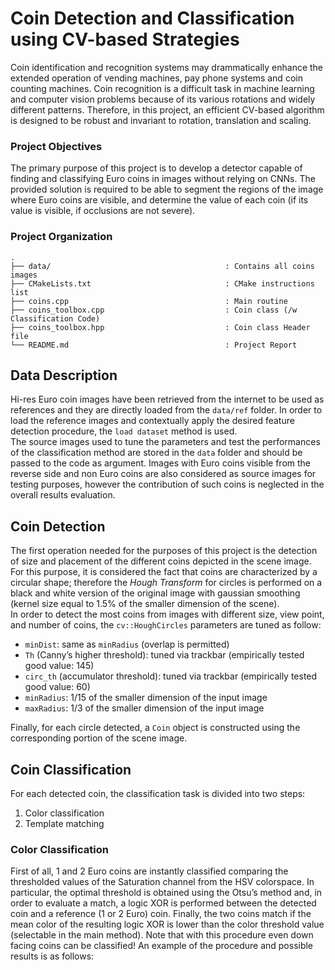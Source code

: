 # Coin Detection and Classification using CV-based Strategies

Coin identification and recognition systems may drammatically enhance the extended operation of vending machines, pay phone systems and coin counting machines. Coin recognition is a difficult task in machine learning and computer vision problems because of its various rotations and widely different patterns. Therefore, in this project, an efficient CV-based algorithm is designed to be robust and invariant to rotation, translation and scaling.

### Project Objectives
The primary purpose of this project is to develop a detector capable of finding and classifying Euro coins in images without relying on CNNs. The provided solution is required to be able to segment the regions of the image where Euro coins are visible, and determine the value of each coin (if its value is visible, if occlusions are not severe).

### Project Organization
```
.
├── data/                                       : Contains all coins images 
├── CMakeLists.txt                              : CMake instructions list
├── coins.cpp                                   : Main routine
├── coins_toolbox.cpp                           : Coin class (/w Classification Code)
├── coins_toolbox.hpp                           : Coin class Header file
└── README.md                                   : Project Report 
```

## Data Description
Hi-res Euro coin images have been retrieved from the internet to be used as references and they are directly loaded from the `data/ref` folder. In order to load the reference images and contextually apply the desired feature detection procedure, the `load dataset` method is used. \
The source images used to tune the parameters and test the performances of the classification method are stored in the `data` folder and should be passed to the code as argument. Images with Euro coins visible from the reverse side and non Euro coins are also considered as source images for testing purposes, however the contribution of such coins is neglected in the overall results evaluation.

## Coin Detection
The first operation needed for the purposes of this project is the detection of size and placement of the different coins depicted in the scene image. For this purpose, it is considered the fact that coins are characterized by a circular shape; therefore the _Hough Transform_ for circles is performed on a black and white version of the original image with gaussian smoothing (kernel size equal to 1.5% of the smaller dimension of the scene). \
In order to detect the most coins from images with different size, view point, and number of coins, the `cv::HoughCircles` parameters are tuned as follow:
- `minDist`: same as `minRadius` (overlap is permitted)
- `Th` (Canny’s higher threshold): tuned via trackbar (empirically tested good value: 145)
- `circ_th` (accumulator threshold): tuned via trackbar (empirically tested good value: 60)
- `minRadius`: 1/15 of the smaller dimension of the input image
- `maxRadius`: 1/3 of the smaller dimension of the input image

Finally, for each circle detected, a `Coin` object is constructed using the corresponding portion of the scene image.

## Coin Classification
For each detected coin, the classification task is divided into two steps:
1. Color classification
2. Template matching

### Color Classification
First of all, 1 and 2 Euro coins are instantly classified comparing the thresholded values of the Saturation channel from the HSV colorspace. In particular, the optimal threshold is obtained using the Otsu’s method and, in order to evaluate a match, a logic XOR is performed between the detected coin and a reference (1 or 2 Euro) coin. Finally, the two coins match if the mean color of the resulting logic XOR is lower than the color threshold value (selectable in the main method). Note that with this procedure even down facing coins can be classified!
An example of the procedure and possible results is as follows:





